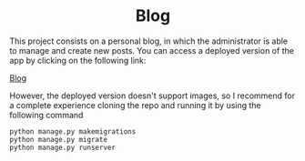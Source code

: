 <h1 align="center">Blog</h1>

<p>This project consists on a personal blog, in which the administrator is able to manage and create new posts. You can access a deployed version
of the app by clicking on the following link:<p>
<a href="https://gabao55blog.herokuapp.com/">Blog</a>
<p>However, the deployed version doesn't support images, so I recommend for a complete experience cloning the repo and running it by using the following command</p>

```
python manage.py makemigrations
python manage.py migrate
python manage.py runserver
```
